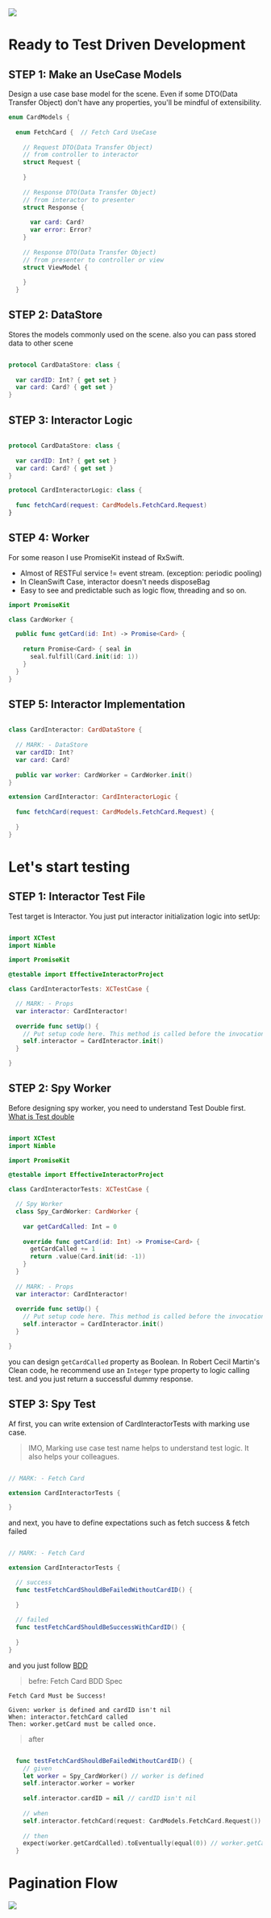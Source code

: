 <img src="https://github.com/GeekTree0101/EffectiveInteractorProject/blob/master/res/preview1.png" />

# Ready to Test Driven Development

## STEP 1: Make an UseCase Models
Design a use case base model for the scene. 
Even if some DTO(Data Transfer Object) don't have any properties, you'll be mindful of extensibility.
```swift
enum CardModels {
  
  enum FetchCard {  // Fetch Card UseCase
    
    // Request DTO(Data Transfer Object)
    // from controller to interactor
    struct Request {
    
    }
    
    // Response DTO(Data Transfer Object)
    // from interactor to presenter
    struct Response {
      
      var card: Card?
      var error: Error?
    }
    
    // Response DTO(Data Transfer Object)
    // from presenter to controller or view
    struct ViewModel {
      
    }
  }
```

## STEP 2: DataStore 
Stores the models commonly used on the scene. also you can pass stored data to other scene
```swift

protocol CardDataStore: class {
  
  var cardID: Int? { get set }
  var card: Card? { get set }
}
```

## STEP 3: Interactor Logic
```swift

protocol CardDataStore: class {
  
  var cardID: Int? { get set }
  var card: Card? { get set }
}

protocol CardInteractorLogic: class {
  
  func fetchCard(request: CardModels.FetchCard.Request)
}
```

## STEP 4: Worker
For some reason I use PromiseKit instead of RxSwift.
- Almost of RESTFul service != event stream. (exception: periodic pooling)
- In CleanSwift Case, interactor doesn't needs disposeBag
- Easy to see and predictable such as logic flow, threading and so on.
```swift
import PromiseKit

class CardWorker {

  public func getCard(id: Int) -> Promise<Card> {
    
    return Promise<Card> { seal in
      seal.fulfill(Card.init(id: 1))
    }
  }
}
```

## STEP 5: Interactor Implementation
```swift

class CardInteractor: CardDataStore {
  
  // MARK: - DataStore
  var cardID: Int?
  var card: Card?
  
  public var worker: CardWorker = CardWorker.init()
}

extension CardInteractor: CardInteractorLogic {
  
  func fetchCard(request: CardModels.FetchCard.Request) {
    
  }
}
```

# Let's start testing

## STEP 1: Interactor Test File
Test target is Interactor. You just put interactor initialization logic into setUp:
```swift

import XCTest
import Nimble

import PromiseKit

@testable import EffectiveInteractorProject

class CardInteractorTests: XCTestCase {

  // MARK: - Props
  var interactor: CardInteractor!
  
  override func setUp() {
    // Put setup code here. This method is called before the invocation of each test method in the class.
    self.interactor = CardInteractor.init()
  }

}
```

## STEP 2: Spy Worker
Before designing spy worker, you need to understand Test Double first.
[What is Test double](https://en.wikipedia.org/wiki/Test_double)
```swift

import XCTest
import Nimble

import PromiseKit

@testable import EffectiveInteractorProject

class CardInteractorTests: XCTestCase {

  // Spy Worker
  class Spy_CardWorker: CardWorker {
    
    var getCardCalled: Int = 0
    
    override func getCard(id: Int) -> Promise<Card> {
      getCardCalled += 1
      return .value(Card.init(id: -1))
    }
  }
  
  // MARK: - Props
  var interactor: CardInteractor!
  
  override func setUp() {
    // Put setup code here. This method is called before the invocation of each test method in the class.
    self.interactor = CardInteractor.init()
  }

}
```
you can design ```getCardCalled``` property as Boolean. 
In Robert Cecil Martin's Clean code, he recommend use an ```Integer``` type property to logic calling test.
and you just return a successful dummy response.

## STEP 3: Spy Test
Af first, you can write extension of CardInteractorTests with marking use case.
> IMO, Marking use case test name helps to understand test logic. It also helps your colleagues.
```swift

// MARK: - Fetch Card

extension CardInteractorTests {

}
```
and next, you have to define expectations such as fetch success & fetch failed

```swift

// MARK: - Fetch Card

extension CardInteractorTests {

  // success
  func testFetchCardShouldBeFailedWithoutCardID() {
  
  }
  
  // failed
  func testFetchCardShouldBeSuccessWithCardID() {
  
  }
}
```
and you just follow [BDD](https://en.wikipedia.org/wiki/Behavior-driven_development)
> befre: Fetch Card BDD Spec
```
Fetch Card Must be Success!

Given: worker is defined and cardID isn't nil
When: interactor.fetchCard called
Then: worker.getCard must be called once.

```
> after
```swift

  func testFetchCardShouldBeFailedWithoutCardID() {
    // given
    let worker = Spy_CardWorker() // worker is defined 
    self.interactor.worker = worker
    
    self.interactor.cardID = nil // cardID isn't nil
    
    // when
    self.interactor.fetchCard(request: CardModels.FetchCard.Request()) // interactor.fetchCard called
    
    // then
    expect(worker.getCardCalled).toEventually(equal(0)) // worker.getCard must be called once.
  }
```

# Pagination Flow
<img src="https://github.com/GeekTree0101/EffectiveInteractorProject/blob/master/res/preview2.png" />

